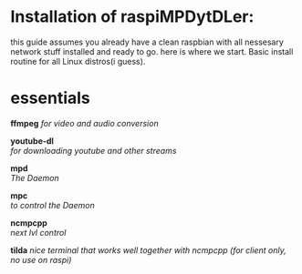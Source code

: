 # Installation of raspiMPDytDLer:

this guide assumes you already have a clean raspbian with all nessesary network stuff installed and ready to go. 
here is where we start.
Basic install routine for all Linux distros(i guess).

#  essentials

**ffmpeg** 
*for video and audio conversion*

**youtube-dl**  
*for downloading youtube and other streams*

**mpd**  
*The Daemon*

**mpc**  
*to control the Daemon*

**ncmpcpp**  
*next lvl control*

**tilda** 
*nice terminal that works well together with ncmpcpp (for client only, no use on raspi)*




